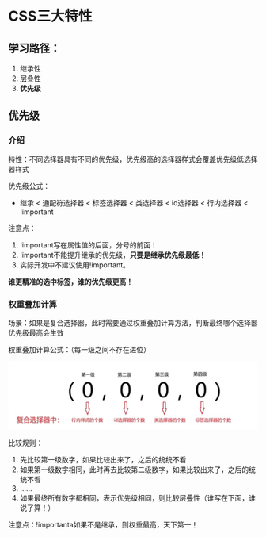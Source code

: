 # CSS三大特性

## 学习路径：

1. 继承性
2. 层叠性
3. **优先级**

## 优先级

### 介绍

特性：不同选择器具有不同的优先级，优先级高的选择器样式会覆盖优先级低选择器样式

优先级公式：

- 继承 < 通配符选择器 < 标签选择器 < 类选择器 < id选择器 < 行内选择器 < !important

注意点：

1. !important写在属性值的后面，分号的前面！
2. !important不能提升继承的优先级，**只要是继承优先级最低！**
3. 实际开发中不建议使用!important。

**谁更精准的选中标签，谁的优先级更高！**

### 权重叠加计算

场景：如果是复合选择器，此时需要通过权重叠加计算方法，判断最终哪个选择器优先级最高会生效

权重叠加计算公式：（每一级之间不存在进位）

![image-20240314104040518](./assets/image-20240314104040518.png)

比较规则：

1. 先比较第一级数字，如果比较出来了，之后的统统不看
2. 如果第一级数字相同，此时再去比较第二级数字，如果比较出来了，之后的统统不看
3. ……
4. 如果最终所有数字都相同，表示优先级相同，则比较层叠性（谁写在下面，谁说了算！）

注意点：!importanta如果不是继承，则权重最高，天下第一！


